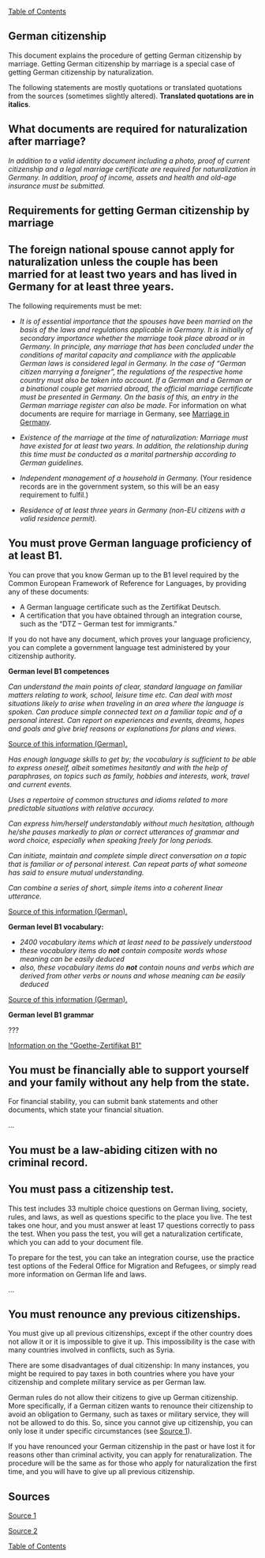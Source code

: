[Table of Contents](Readme.md)

German citizenship
-

This document explains the procedure of getting German citizenship by marriage. Getting German citizenship by marriage is a special case of getting German citizenship by naturalization.

The following statements are mostly quotations or translated quotations from the sources (sometimes slightly altered). **Translated quotations are in italics**.

What documents are required for naturalization after marriage?
-

*In addition to a valid identity document including a photo, proof of current citizenship and a legal marriage certificate are required for naturalization in Germany. In addition, proof of income, assets and health and old-age insurance must be submitted.*

Requirements for getting German citizenship by marriage
-

The foreign national spouse cannot apply for naturalization unless the couple has been married for at least two years and has lived in Germany for at least three years.
-

The following requirements must be met:

* *It is of essential importance that the spouses have been married on the basis of the laws and regulations applicable in Germany. It is initially of secondary importance whether the marriage took place abroad or in Germany. In principle, any marriage that has been concluded under the conditions of marital capacity and compliance with the applicable German laws is considered legal in Germany. In the case of “German citizen marrying a foreigner”, the regulations of the respective home country must also be taken into account. If a German and a German or a binational couple get married abroad, the official marriage certificate must be presented in Germany. On the basis of this, an entry in the German marriage register can also be made.* For information on what documents are require for marriage in Germany, see [Marriage in Germany](Marriage-in-Germany.md).

* *Existence of the marriage at the time of naturalization: Marriage must have existed for at least two years. In addition, the relationship during this time must be conducted as a marital partnership according to German guidelines.*

* *Independent management of a household in Germany.* (Your residence records are in the government system, so this will be an easy requirement to fulfil.)

* *Residence of at least three years in Germany (non-EU citizens with a valid residence permit).*

You must prove German language proficiency of at least B1.
-

You can prove that you know German up to the B1 level required by the Common European Framework of Reference for Languages, by providing any of these documents:

* A German language certificate such as the Zertifikat Deutsch.
* A certification that you have obtained through an integration course, such as the “DTZ – German test for immigrants.”

If you do not have any document, which proves your language proficiency, you can complete a government language test administered by your citizenship authority.

**German level B1 competences**

*Can understand the main points of clear, standard language on familiar matters relating to work, school, leisure time etc. Can deal with most situations likely to arise when traveling in an area where the language is spoken. Can produce simple connected text on a familiar topic and of a personal interest. Can report on experiences and events, dreams, hopes and goals and give brief reasons or explanations for plans and views.*

[Source of this information (German).](https://www.europaeischer-referenzrahmen.de/sprachniveau.php)

*Has enough language skills to get by; the vocabulary is sufficient to be able to express oneself, albeit sometimes hesitantly and with the help of paraphrases, on topics such as family, hobbies and interests, work, travel and current events.*

*Uses a repertoire of common structures and idioms related to more predictable situations with relative accuracy.*

*Can express him/herself understandably without much hesitation, although he/she pauses markedly to plan or correct utterances of grammar and word choice, especially when speaking freely for long periods.*

*Can initiate, maintain and complete simple direct conversation on a topic that is familiar or of personal interest. Can repeat parts of what someone has said to ensure mutual understanding.*

*Can combine a series of short, simple items into a coherent linear utterance.*

[Source of this information (German).](https://www.europaeischer-referenzrahmen.de/sprachkenntnisse.php)

**German level B1 vocabulary:**

* *2400 vocabulary items which at least need to be passively understood*
* *these vocabulary items do* ***not*** *contain composite words whose meaning can be easily deduced*
* *also, these vocabulary items do* ***not*** *contain nouns and verbs which are derived from other verbs or nouns and whose meaning can be easily deduced*

[Source of this information (German).](https://www.goethe.de/pro/relaunch/prf/en/Goethe-Zertifikat_B1_Wortliste.pdf)

**German level B1 grammar**

???

[Information on the "Goethe-Zertifikat B1"](https://www.goethe.de/en/spr/kup/prf/prf/gb1.html)

You must be financially able to support yourself and your family without any help from the state.
-

For financial stability, you can submit bank statements and other documents, which state your financial situation.

...

You must be a law-abiding citizen with no criminal record.
-

You must pass a citizenship test.
-

This test includes 33 multiple choice questions on German living, society, rules, and laws, as well as questions specific to the place you live. The test takes one hour, and you must answer at least 17 questions correctly to pass the test. When you pass the test, you will get a naturalization certificate, which you can add to your document file.

To prepare for the test, you can take an integration course, use the practice test options of the Federal Office for Migration and Refugees, or simply read more information on German life and laws.

...

You must renounce any previous citizenships.
-

You must give up all previous citizenships, except if the other country does not allow it or it is impossible to give it up. This impossibility is the case with many countries involved in conflicts, such as Syria.

There are some disadvantages of dual citizenship: In many instances, you might be required to pay taxes in both countries where you have your citizenship and complete military service as per German law.

German rules do not allow their citizens to give up German citizenship. More specifically, if a German citizen wants to renounce their citizenship to avoid an obligation to Germany, such as taxes or military service, they will not be allowed to do this. So, since you cannot give up citizenship, you can only lose it under specific circumstances (see [Source 1](https://www.germany-visa.org/german-citizenship/)).

If you have renounced your German citizenship in the past or have lost it for reasons other than criminal activity, you can apply for renaturalization. The procedure will be the same as for those who apply for naturalization the first time, and you will have to give up all previous citizenship.


Sources
-

[Source 1](https://www.germany-visa.org/german-citizenship/)

[Source 2](https://www.antrag24.de/c/deutsche-staatsbuergerschaft-heiraten/)

[Table of Contents](Readme.md)


